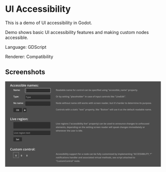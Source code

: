 # UI Accessibility

This is a demo of UI accessibility in Godot.

Demo shows basic UI accessibility features and making custom nodes accessible.

Language: GDScript

Renderer: Compatibility

## Screenshots

![Screenshot](screenshots/ui_access.webp)
